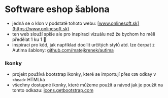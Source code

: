 # Software eshop šablona

- jedná se o klon v podstatě tohoto webu: [www.onlinesoft.sk](https://www.onlinesoft.sk)
- ten web slouží spíše ale pro inspiraci vizuálu než že bychom ho měli předělat 1 ku 1 💚
- inspiraci pro kód, jak například docílit určitých stylů atd. lze čerpat z Autima šablony: [github.com/matejkrenek/autima](https://github.com/matejkrenek/autima)

### Ikonky

- projekt používá bootstrap ikonky, které se importují přes `CDN` odkay v `<head>` HTMLka
- všechny dostupné ikonky, které můžeme použít a návod jak je použít na tomto odkazu: [icons.getbootstrap.com](https://icons.getbootstrap.com/)
